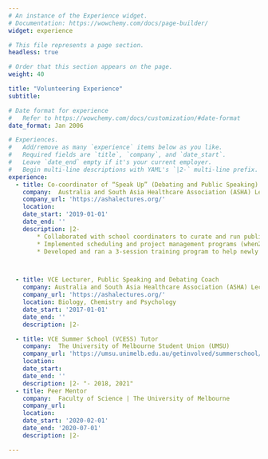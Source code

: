 ```yaml
---
# An instance of the Experience widget.
# Documentation: https://wowchemy.com/docs/page-builder/
widget: experience

# This file represents a page section.
headless: true

# Order that this section appears on the page.
weight: 40

title: "Volunteering Experience"
subtitle:

# Date format for experience
#   Refer to https://wowchemy.com/docs/customization/#date-format
date_format: Jan 2006

# Experiences.
#   Add/remove as many `experience` items below as you like.
#   Required fields are `title`, `company`, and `date_start`.
#   Leave `date_end` empty if it's your current employer.
#   Begin multi-line descriptions with YAML's `|2-` multi-line prefix.
experience:
  - title: Co-coordinator of “Speak Up” (Debating and Public Speaking) Program
    company:  Australia and South Asia Healthcare Association (ASHA) Lectures -
    company_url: 'https://ashalectures.org/'
    location:  
    date_start: '2019-01-01'
    date_end: ''
    description: |2-
        * Collaborated with school coordinators to curate and run public speaking programs (in 2019 Viewbank College, Maribyrnong College, Australian International Academy)
        * Implemented scheduling and project management programs (when2meet, Monday.com) to organise meetings and target team members for coaching sessions
        * Developed and ran a 3-session training program to help newly recruited members prepare for their first coaching sessions (2019)



  - title: VCE Lecturer, Public Speaking and Debating Coach
    company: Australia and South Asia Healthcare Association (ASHA) Lectures
    company_url: 'https://ashalectures.org/'
    location: Biology, Chemistry and Psychology
    date_start: '2017-01-01'
    date_end: ''
    description: |2-

  - title: VCE Summer School (VCESS) Tutor
    company:  The University of Melbourne Student Union (UMSU)
    company_url: 'https://umsu.unimelb.edu.au/getinvolved/summerschool/'
    location: 
    date_start: 
    date_end: ''
    description: |2- "- 2018, 2021"
  - title: Peer Mentor
    company:  Faculty of Science | The University of Melbourne
    company_url: 
    location: 
    date_start: '2020-02-01'
    date_end: '2020-07-01'
    description: |2-

---
```

